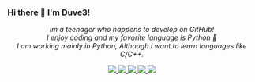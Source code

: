 ### Hi there 👋 I'm Duve3!
<p align="center">
  <i>Im a teenager who happens to develop on GitHub!<br>
  I enjoy coding and my favorite language is Python 🐍<br>
  I am working mainly in Python, Although I want to learn languages like C/C++.
</p>

<p align="center">
  <a href="https://github.com/duve3">
    <img src="http://github-profile-summary-cards.vercel.app/api/cards/profile-details?username=duve3&theme=transparent" />
  </a>
  <a href="https://github.com/duve3">
    <img src="https://github-readme-streak-stats.herokuapp.com/?user=duve3&hide_border=true&card_width=338&theme=transparent" />
  </a>
  <a href="https://github.com/duve3">
    <img src="http://github-profile-summary-cards.vercel.app/api/cards/stats?username=duve3&theme=transparent" />
  </a>
  <a href="https://github.com/duve3">
    <img src="https://github-readme-stats.vercel.app/api?username=duve3&langs_count=10&show_icons=true&hide_border=true&card_width=699&theme=transparent"/>
  </a>
  <a href="https://github.com/duve3">
    <img src="https://github-readme-stats.vercel.app/api/top-langs/?username=duve3&langs_count=10&show_icons=true&hide_border=true&card_width=699&theme=transparent&layout=donut"/>
  </a>
</p>
